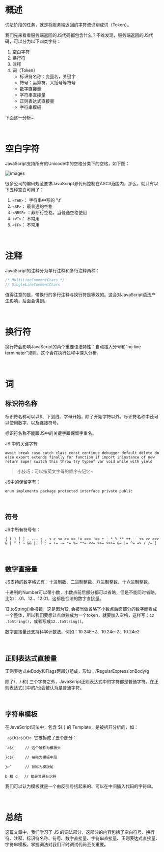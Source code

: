 # 概述

词法阶段的任务，就是将服务端返回的字符流识别成词（Token）。

我们先来看看服务端返回的JS代码都包含什么？不难发现，服务端返回的JS代码，可以分为以下四类字符：

1. 空白字符
2. 换行符
3. 注释
4. 词（Token）
    - 标识符名称：变量名，关键字
    - 符号：运算符、大括号等符号
    - 数字直接量
    - 字符串直接量
    - 正则表达式直接量
    - 字符串模板


下面逐一分析~

<br/>

# 空白字符

JavaScript支持所有的Unicode中的空格分类下的空格，如下图：

![images](https://github.com/jiangxia/FE-Knowledge/raw/master/images/1.png)

很多公司的编码规范要求JavaScript源代码控制在ASCII范围内，那么，就只有以下五种空白可用了：

1. `<TAB>`： 字符串中写的 '\t'
2. `<SP>`： 最普通的空格
3. `<NBSP>` ：非断行空格，当普通空格使用
4. `<VT>`： 不常用
5. `<FF>`： 不常用

<br/>

# 注释

JavaScript的注释分为单行注释和多行注释两种：

```js
/* MultiLineCommentChars */
// SingleLineCommentChars
```

值得注意的是，带换行的多行注释与换行符是等效的。这会对JavaScript语法产生影响，后面会讲到。

<br/>

# 换行符

换行符会影响JavaScript的两个重要语法特性：自动插入分号和“no line terminator”规则。这个会在执行过程中深入分析。

<br/>

# 词

## 标识符名称

标识符名称可以以$、下划线、字母开始，除了开始字符以外，标识符名称中还可以使用数字、以及连接符号。

标识符名称不能跟JS中的关键字跟保留字重名。

JS 中的关键字有:

```
await break case catch class const continue debugger default delete do else export extends finally for function if import ininstance of new return super switch this throw try typeof var void while with yield
```

> 小技巧：可以按英文字母的顺序去记忆~

JS中的保留字有：

```
enum implements package protected interface private public
```

<br/>

## 符号

JS中所有符号有：

```
{ ( ) [ ] . ... ; , < > <= >= == != === !== + - * % ** ++ -- << >> >>> & | ^ ! ~ && || ? : = += -= *= %= **= <<= >>= >>>= &= |= ^= => / /= }
```

<br/>

## 数字直接量

JS支持的数字格式有：十进制数、二进制整数、八进制整数、十六进制整数。

十进制的Number可以带小数，小数点前后部分都可以省略，但是不能同时省略。比如：.01、12.、12.01，这都是合法的数字直接量。

12.toString()会报错，这是因为12. 会被当做省略了小数点后面部分的数字而看成一个整体，所以我们要想让点单独成为一个token，就要加入空格，这样写：`12 .toString()`，或者写成`12..toString()`。

数字直接量还支持科学计数法，例如：10.24E+2、10.24e-2、10.24e2

<br/>

## 正则表达式直接量

正则表达式由Body和Flags两部分组成，形如：/RegularExpressionBody/g

除了\、/ 和[ 三个字符之外，JavaScript正则表达式中的字符都是普通字符。在正则表达式[ ]中的/也会被认为是普通字符。

<br/>

## 字符串模板

在JavaScript词法中，包含 ${ } 的 Template，是被拆开分析的，如：

` a${b}c${d}e`
​
它被拆成了五个部分：

```
`a${     // 这个被称为模板头

}c${     // 被称为模板中段

}e`      // 被称为模板尾

b 和 d   // 都是普通标识符
```

我们可以认为模板就是一个由反引号括起来的、可以在中间插入代码的字符串。

<br/>

# 总结

这篇文章中，我们学习了 JS 的词法部分，这部分的内容包括了空白符号、换行符、注释、标识符名称、符号、数字直接量、字符串直接量、正则表达式直接量、字符串模板。掌握词法对我们平时调试代码至关重要。

